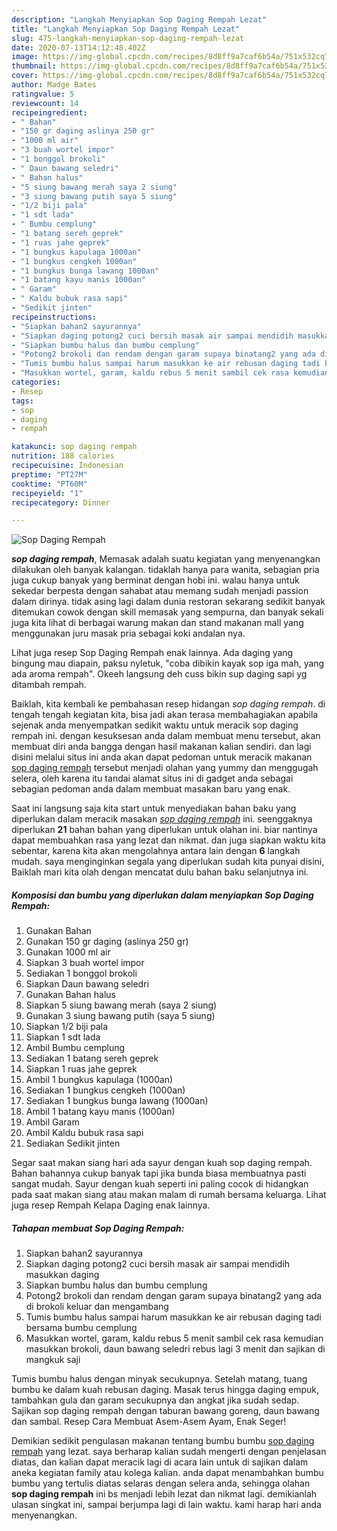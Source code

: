 ```yaml
---
description: "Langkah Menyiapkan Sop Daging Rempah Lezat"
title: "Langkah Menyiapkan Sop Daging Rempah Lezat"
slug: 475-langkah-menyiapkan-sop-daging-rempah-lezat
date: 2020-07-13T14:12:48.402Z
image: https://img-global.cpcdn.com/recipes/8d8ff9a7caf6b54a/751x532cq70/sop-daging-rempah-foto-resep-utama.jpg
thumbnail: https://img-global.cpcdn.com/recipes/8d8ff9a7caf6b54a/751x532cq70/sop-daging-rempah-foto-resep-utama.jpg
cover: https://img-global.cpcdn.com/recipes/8d8ff9a7caf6b54a/751x532cq70/sop-daging-rempah-foto-resep-utama.jpg
author: Madge Bates
ratingvalue: 5
reviewcount: 14
recipeingredient:
- " Bahan"
- "150 gr daging aslinya 250 gr"
- "1000 ml air"
- "3 buah wortel impor"
- "1 bonggol brokoli"
- " Daun bawang seledri"
- " Bahan halus"
- "5 siung bawang merah saya 2 siung"
- "3 siung bawang putih saya 5 siung"
- "1/2 biji pala"
- "1 sdt lada"
- " Bumbu cemplung"
- "1 batang sereh geprek"
- "1 ruas jahe geprek"
- "1 bungkus kapulaga 1000an"
- "1 bungkus cengkeh 1000an"
- "1 bungkus bunga lawang 1000an"
- "1 batang kayu manis 1000an"
- " Garam"
- " Kaldu bubuk rasa sapi"
- "Sedikit jinten"
recipeinstructions:
- "Siapkan bahan2 sayurannya"
- "Siapkan daging potong2 cuci bersih masak air sampai mendidih masukkan daging"
- "Siapkan bumbu halus dan bumbu cemplung"
- "Potong2 brokoli dan rendam dengan garam supaya binatang2 yang ada di brokoli keluar dan mengambang"
- "Tumis bumbu halus sampai harum masukkan ke air rebusan daging tadi bersama bumbu cemplung"
- "Masukkan wortel, garam, kaldu rebus 5 menit sambil cek rasa kemudian masukkan brokoli, daun bawang seledri rebus lagi 3 menit dan sajikan di mangkuk saji"
categories:
- Resep
tags:
- sop
- daging
- rempah

katakunci: sop daging rempah 
nutrition: 188 calories
recipecuisine: Indonesian
preptime: "PT27M"
cooktime: "PT60M"
recipeyield: "1"
recipecategory: Dinner

---
```



![Sop Daging Rempah](https://img-global.cpcdn.com/recipes/8d8ff9a7caf6b54a/751x532cq70/sop-daging-rempah-foto-resep-utama.jpg)

<b><i>sop daging rempah</i></b>, Memasak adalah suatu kegiatan yang menyenangkan dilakukan oleh banyak kalangan. tidaklah hanya para wanita, sebagian pria juga cukup banyak yang berminat dengan hobi ini. walau hanya untuk sekedar berpesta dengan sahabat atau memang sudah menjadi passion dalam dirinya. tidak asing lagi dalam dunia restoran sekarang sedikit banyak ditemukan cowok dengan skill memasak yang sempurna, dan banyak sekali juga kita lihat di berbagai warung makan dan stand makanan mall yang menggunakan juru masak pria sebagai koki andalan nya.

Lihat juga resep Sop Daging Rempah enak lainnya. Ada daging yang bingung mau diapain, paksu nyletuk, &#34;coba dibikin kayak sop iga mah, yang ada aroma rempah&#34;. Okeeh langsung deh cuss bikin sup daging sapi yg ditambah rempah.

Baiklah, kita kembali ke pembahasan resep hidangan <i>sop daging rempah</i>. di tengah tengah kegiatan kita, bisa jadi akan terasa membahagiakan apabila sejenak anda menyempatkan sedikit waktu untuk meracik sop daging rempah ini. dengan kesuksesan anda dalam membuat menu tersebut, akan membuat diri anda bangga dengan hasil makanan kalian sendiri. dan lagi disini melalui situs ini anda akan dapat pedoman untuk meracik makanan <u>sop daging rempah</u> tersebut menjadi olahan yang yummy dan menggugah selera, oleh karena itu tandai alamat situs ini di gadget anda sebagai sebagian pedoman anda dalam membuat masakan baru yang enak.


Saat ini langsung saja kita start untuk menyediakan bahan baku yang diperlukan dalam meracik masakan <u><i>sop daging rempah</i></u> ini. seenggaknya diperlukan <b>21</b> bahan bahan yang diperlukan untuk olahan ini. biar nantinya dapat membuahkan rasa yang lezat dan nikmat. dan juga siapkan waktu kita sebentar, karena kita akan mengolahnya antara lain dengan <b>6</b> langkah mudah. saya menginginkan segala yang diperlukan sudah kita punyai disini, Baiklah mari kita olah dengan mencatat dulu bahan baku selanjutnya ini.

<!--inarticleads1-->

##### Komposisi dan bumbu yang diperlukan dalam menyiapkan Sop Daging Rempah:

1. Gunakan  Bahan
1. Gunakan 150 gr daging (aslinya 250 gr)
1. Gunakan 1000 ml air
1. Siapkan 3 buah wortel impor
1. Sediakan 1 bonggol brokoli
1. Siapkan  Daun bawang seledri
1. Gunakan  Bahan halus
1. Siapkan 5 siung bawang merah (saya 2 siung)
1. Gunakan 3 siung bawang putih (saya 5 siung)
1. Siapkan 1/2 biji pala
1. Siapkan 1 sdt lada
1. Ambil  Bumbu cemplung
1. Sediakan 1 batang sereh geprek
1. Siapkan 1 ruas jahe geprek
1. Ambil 1 bungkus kapulaga (1000an)
1. Sediakan 1 bungkus cengkeh (1000an)
1. Sediakan 1 bungkus bunga lawang (1000an)
1. Ambil 1 batang kayu manis (1000an)
1. Ambil  Garam
1. Ambil  Kaldu bubuk rasa sapi
1. Sediakan Sedikit jinten


Segar saat makan siang hari ada sayur dengan kuah sop daging rempah. Bahan bahannya cukup banyak tapi jika bunda biasa membuatnya pasti sangat mudah. Sayur dengan kuah seperti ini paling cocok di hidangkan pada saat makan siang atau makan malam di rumah bersama keluarga. Lihat juga resep Rempah Kelapa Daging enak lainnya. 

<!--inarticleads2-->

##### Tahapan membuat Sop Daging Rempah:

1. Siapkan bahan2 sayurannya
1. Siapkan daging potong2 cuci bersih masak air sampai mendidih masukkan daging
1. Siapkan bumbu halus dan bumbu cemplung
1. Potong2 brokoli dan rendam dengan garam supaya binatang2 yang ada di brokoli keluar dan mengambang
1. Tumis bumbu halus sampai harum masukkan ke air rebusan daging tadi bersama bumbu cemplung
1. Masukkan wortel, garam, kaldu rebus 5 menit sambil cek rasa kemudian masukkan brokoli, daun bawang seledri rebus lagi 3 menit dan sajikan di mangkuk saji


Tumis bumbu halus dengan minyak secukupnya. Setelah matang, tuang bumbu ke dalam kuah rebusan daging. Masak terus hingga daging empuk, tambahkan gula dan garam secukupnya dan angkat jika sudah sedap. Sajikan sop daging rempah dengan taburan bawang goreng, daun bawang dan sambal. Resep Cara Membuat Asem-Asem Ayam, Enak Seger! 

Demikian sedikit pengulasan makanan tentang bumbu bumbu <u>sop daging rempah</u> yang lezat. saya berharap kalian sudah mengerti dengan penjelasan diatas, dan kalian dapat meracik lagi di acara lain untuk di sajikan dalam aneka kegiatan family atau kolega kalian. anda dapat menambahkan bumbu bumbu yang tertulis diatas selaras dengan selera anda, sehingga olahan <b>sop daging rempah</b> ini bs menjadi lebih lezat dan nikmat lagi. demikianlah ulasan singkat ini, sampai berjumpa lagi di lain waktu. kami harap hari anda menyenangkan.
